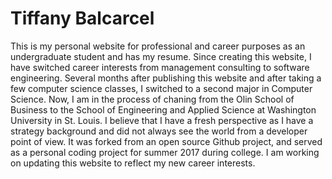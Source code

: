 # Tiffany Balcarcel
This is my personal website for professional and career purposes as an undergraduate student and has my resume. 
Since creating this website, I have switched career interests from management consulting to software engineering.
Several months after publishing this website and after taking a few computer science classes, I switched to a second major in Computer Science.
Now, I am in the process of chaning from the Olin School of Business to the School of Engineering and Applied Science at Washington University in St. Louis.
I believe that I have a fresh perspective as I have a strategy background and did not always see the world from a developer point of view.
It was forked from an open source Github project, and served as a personal coding project for summer 2017 during college. 
I am working on updating this website to reflect my new career interests.

